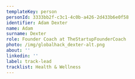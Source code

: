 ```yaml
---
templateKey: person
personId: 3333bb2f-c3c1-4c0b-a426-2d433b6e0f58
identifier: Adam Dexter
name: Adam
surname: Dexter
role: Founder Coach at TheStartupFounderCoach
photo: /img/globalhack_dexter-alt.png
about: ''
linkedin: ''
label: track-lead
tracklist: Health & Wellness
---
```

